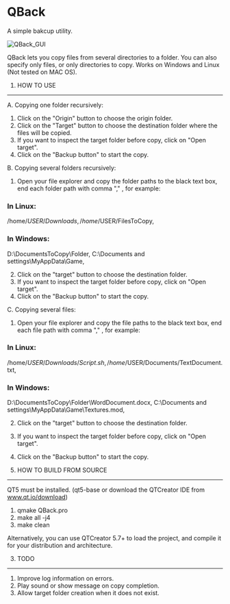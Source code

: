 # QBack
A simple bakcup utility.

![QBack_GUI](https://sites.google.com/site/gtronick/QBack1.5.0.PNG)

QBack lets you copy files from several directories to a folder. You can also specify only files, or only directories to copy. Works on Windows and Linux (Not tested on MAC OS).

1. HOW TO USE
-------------------------------

A. Copying one folder recursively:

  1. Click on the "Origin" button to choose the origin folder.
  2. Click on the "Target" button to choose the destination folder where the files will be copied.
  3. If you want to inspect the target folder before copy, click on "Open target".
  4. Click on the "Backup button" to start the copy.

B. Copying several folders recursively:

  1. Open your file explorer and copy the folder paths to the black text box, end each folder path with comma "," , for example: 

### In Linux: 

  /home/$USER/Downloads,
  /home/$USER/FilesToCopy,
  
### In Windows:
  
  D:\DocumentsToCopy\Folder,
  C:\Documents and settings\MyAppData\Game,

  2. Click on the "target" button to choose the destination folder.
  3. If you want to inspect the target folder before copy, click on "Open target".
  4. Click on the "Backup button" to start the copy.

C. Copying several files:

  1. Open your file explorer and copy the file paths to the black text box, end each file path with comma "," , for example:

### In Linux:

  /home/$USER/Downloads/Script.sh,
  /home/$USER/Documents/TextDocument.txt,

### In Windows:

  D:\DocumentsToCopy\Folder\WordDocument.docx,
  C:\Documents and settings\MyAppData\Game\Textures.mod,

  2. Click on the "target" button to choose the destination folder.
  3. If you want to inspect the target folder before copy, click on "Open target".
  4. Click on the "Backup button" to start the copy.

2. HOW TO BUILD FROM SOURCE
------------------------------------------------

QT5 must be installed. (qt5-base or download the QTCreator IDE from www.qt.io/download)

  1. qmake QBack.pro
  2. make all -j4
  3. make clean

Alternatively, you can use QTCreator 5.7+ to load the project, and compile it for your distribution and architecture.

3. TODO
------------------------------------------------

  1. Improve log information on errors.
  2. Play sound or show message on copy completion.
  3. Allow target folder creation when it does not exist.


